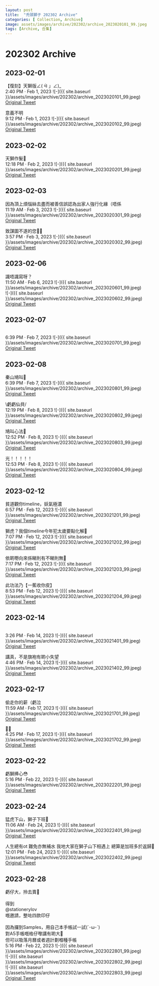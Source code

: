 ```yaml
---
layout: post
title:  "禿頭獅子 202302 Archive"
categories: [ Collection, Archive]
image: assets/images/archive/202302/archive_2023020101_99.jpeg
tags: [Archive, 合集]
---
```

# 202302 Archive

## 2023-02-01
【復刻】天獅版∠( ᐛ 」∠)_<br>
2:40 PM · Feb 1, 2023
![-]({{ site.baseurl }}/assets/images/archive/202302/archive_2023020101_99.jpeg)<br>
<a href="https://twitter.com/Kyutori1/status/1620673342889164800">Original Tweet</a><br>

意義不明<br>
9:12 PM · Feb 1, 2023
![-]({{ site.baseurl }}/assets/images/archive/202302/archive_2023020102_99.jpeg)<br>
<a href="https://twitter.com/Kyutori1/status/1620771951441776640">Original Tweet</a><br>


## 2023-02-02
天獅作髮🙏<br>
12:18 PM · Feb 2, 2023
![-]({{ site.baseurl }}/assets/images/archive/202302/archive_2023020201_99.jpeg)<br>
<a href="https://twitter.com/Kyutori1/status/1620999985327407111">Original Tweet</a><br>


## 2023-02-03
因為頂上煩惱絲去盡而被善信誤認為出家人強行化緣（唔係<br>
11:19 AM · Feb 3, 2023
![-]({{ site.baseurl }}/assets/images/archive/202302/archive_2023020301_99.jpeg)<br>
<a href="https://twitter.com/Kyutori1/status/1621347514762039296">Original Tweet</a><br>


致謀圖不遂的您🥹🫶<br>
3:57 PM · Feb 3, 2023
![-]({{ site.baseurl }}/assets/images/archive/202302/archive_2023020302_99.jpeg)<br>
<a href="https://twitter.com/Kyutori1/status/1621417524981272577">Original Tweet</a><br>


## 2023-02-06
識唔識寫呀？<br>
11:50 AM · Feb 6, 2023
![-]({{ site.baseurl }}/assets/images/archive/202302/archive_2023020601_99.jpeg)<br>
![-]({{ site.baseurl }}/assets/images/archive/202302/archive_2023020602_99.jpeg)<br>
<a href="https://twitter.com/Kyutori1/status/1622442466258616320">Original Tweet</a><br>


## 2023-02-07
<br>
6:39 PM · Feb 7, 2023
![-]({{ site.baseurl }}/assets/images/archive/202302/archive_2023020701_99.jpeg)<br>
<a href="https://twitter.com/Kyutori1/status/1622907982324588545">Original Tweet</a><br>


## 2023-02-08
秦山鳩叫🫡<br>
6:39 PM · Feb 7, 2023
![-]({{ site.baseurl }}/assets/images/archive/202302/archive_2023020801_99.jpeg)<br>
<a href="https://twitter.com/Kyutori1/status/1623167601487798272">Original Tweet</a><br>

\虧虧仙貝/<br>
12:19 PM · Feb 8, 2023
![-]({{ site.baseurl }}/assets/images/archive/202302/archive_2023020802_99.jpeg)<br>
<a href="https://twitter.com/Kyutori1/status/1623174732039479296">Original Tweet</a><br>

鳩叫心法🫡<br>
12:52 PM · Feb 8, 2023
![-]({{ site.baseurl }}/assets/images/archive/202302/archive_2023020803_99.jpeg)<br>
<a href="https://twitter.com/Kyutori1/status/1623182949515669506">Original Tweet</a><br>

光！！！！！<br>
12:53 PM · Feb 8, 2023
![-]({{ site.baseurl }}/assets/images/archive/202302/archive_2023020804_99.jpeg)<br>
<a href="https://twitter.com/Kyutori1/status/1623183093833269249">Original Tweet</a><br>


## 2023-02-12
貧道觀你timeline，妖氣極濃<br>
6:57 PM · Feb 12, 2023
![-]({{ site.baseurl }}/assets/images/archive/202302/archive_2023021201_99.jpeg)<br>
<a href="https://twitter.com/Kyutori1/status/1624724297783853058">Original Tweet</a><br>

獅虎？我個timeline今年犯太歲要點化解🙏<br>
7:07 PM · Feb 12, 2023
![-]({{ site.baseurl }}/assets/images/archive/202302/archive_2023021202_99.jpeg)<br>
<a href="https://twitter.com/Kyutori1/status/1624726932964397057">Original Tweet</a><br>

依啲嘢向來係睇則有不睇則無🥹<br>
7:17 PM · Feb 12, 2023
![-]({{ site.baseurl }}/assets/images/archive/202302/archive_2023021203_99.jpeg)<br>
<a href="https://twitter.com/Kyutori1/status/1624729342617202688">Original Tweet</a><br>

此功法乃【一蕉收你皮】<br>
8:53 PM · Feb 12, 2023
![-]({{ site.baseurl }}/assets/images/archive/202302/archive_2023021204_99.jpeg)<br>
<a href="https://twitter.com/Kyutori1/status/1624753474176176131">Original Tweet</a><br>


## 2023-02-14
<br>
3:26 PM · Feb 14, 2023
![-]({{ site.baseurl }}/assets/images/archive/202302/archive_2023021401_99.jpeg)<br>
<a href="https://twitter.com/Kyutori1/status/1625395986234507265">Original Tweet</a><br>

講真，不是旗袍有啲小失望<br>
4:46 PM · Feb 14, 2023
![-]({{ site.baseurl }}/assets/images/archive/202302/archive_2023021402_99.jpeg)<br>
<a href="https://twitter.com/Kyutori1/status/1625416253899935744">Original Tweet</a><br>


## 2023-02-17
偷走你的薪（虧泣<br>
11:59 AM · Feb 17, 2023
![-]({{ site.baseurl }}/assets/images/archive/202302/archive_2023021701_99.jpeg)<br>
<a href="https://twitter.com/Kyutori1/status/1626431036975616001">Original Tweet</a><br>

🥺🙏<br>
4:25 PM · Feb 17, 2023
![-]({{ site.baseurl }}/assets/images/archive/202302/archive_2023021702_99.jpeg)<br>
<a href="https://twitter.com/Kyutori1/status/1626498121206484992">Original Tweet</a><br>


## 2023-02-22
虧獅捧心😳<br>
5:16 PM · Feb 22, 2023
![-]({{ site.baseurl }}/assets/images/archive/202302/archive_2023022201_99.jpeg)<br>
<a href="https://twitter.com/Kyutori1/status/1628322743325458434">Original Tweet</a><br>

## 2023-02-24
猛虎下山，獅子下班🫡<br>
11:06 AM · Feb 24, 2023
![-]({{ site.baseurl }}/assets/images/archive/202302/archive_2023022401_99.jpeg)<br>
<a href="https://twitter.com/Kyutori1/status/1628954510092800001">Original Tweet</a><br>

人生總有ot
難免亦無補水
我地大家在獅子山下相遇上
總算是加班多於返歸🥲<br>
12:01 PM · Feb 24, 2023
![-]({{ site.baseurl }}/assets/images/archive/202302/archive_2023022402_99.jpeg)<br>
<a href="https://twitter.com/Kyutori1/status/1628968350591352832">Original Tweet</a><br>


## 2023-02-28
虧仔大，拎去賣🥲<br>
<br>
得到 <br>
@stationerylov<br>
 嘅邀請，整咗四款印仔<br>
<br>
因為攞到Samples，用自己本手帳試一試(´･ω･`)<br>
對A5手帳嘅格仔嚟講有啲大🥹<br>
但可以吸落月曆或者週計劃嗰種手帳<br>
5:16 PM · Feb 22, 2023
![-]({{ site.baseurl }}/assets/images/archive/202302/archive_2023022801_99.jpeg)<br>
![-]({{ site.baseurl }}/assets/images/archive/202302/archive_2023022802_99.jpeg)<br>
![-]({{ site.baseurl }}/assets/images/archive/202302/archive_2023022803_99.jpeg)<br>
<a href="https://twitter.com/Kyutori1/status/1630516318515654656">Original Tweet</a><br>